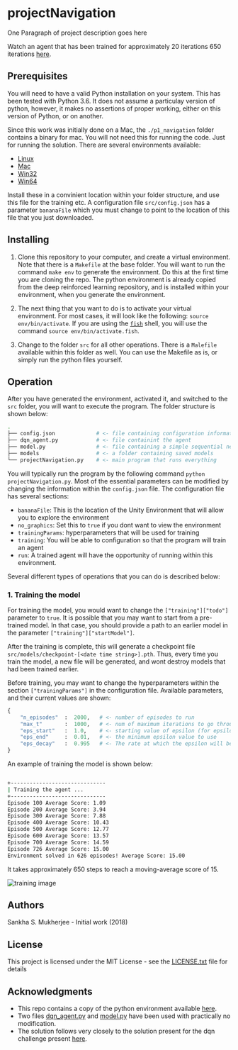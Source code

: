# projectNavigation

One Paragraph of project description goes here

Watch an agent that has been trained for approximately 20 iterations 650 iterations [here](https://youtu.be/khzMY8EACpQ).

## Prerequisites

You will need to have a valid Python installation on your system. This has been tested with Python 3.6. It does not assume a particulay version of python, however, it makes no assertions of proper working, either on this version of Python, or on another. 

Since this work was initially done on a Mac, the `./p1_navigation` folder contains a binary for mac. You will not need this for running the code. Just for running the solution. There are several environments available:

 - [Linux](https://s3-us-west-1.amazonaws.com/udacity-drlnd/P1/Banana/Banana_Linux.zip)
 - [Mac](https://s3-us-west-1.amazonaws.com/udacity-drlnd/P1/Banana/Banana.app.zip)
 - [Win32](https://s3-us-west-1.amazonaws.com/udacity-drlnd/P1/Banana/Banana_Windows_x86.zip)
 - [Win64](https://s3-us-west-1.amazonaws.com/udacity-drlnd/P1/Banana/Banana_Windows_x86_64.zip)

Install these in a convinient location within your folder structure, and use this file for the training etc. A configuration file `src/config.json` has a parameter `bananaFile` which you must change to point to the location of this file that you just downloaded.

## Installing

1. Clone this repository to your computer, and create a virtual environment. Note that there is a `Makefile` at the base folder. You will want to run the command `make env` to generate the environment. Do this at the first time you are cloning the repo. The python environment is already copied from the deep reinforced learning repository, and is installed within your environment, when you generate the environment.

2. The next thing that you want to do is to activate your virtual environment. For most cases, it will look like the following: `source env/bin/activate`. If you are using the [`fish`](https://fishshell.com) shell, you will use the command `source env/bin/activate.fish`.

3. Change to the folder `src` for all other operations. There is a `Malefile` available within this folder as well. You can use the Makefile as is, or simply run the python files yourself.

## Operation

After you have generated the environment, activated it, and switched to the `src` folder, you will want to execute the program. The folder structure is shown below:

```bash
.
├── config.json             # <- file containing configuration information
├── dqn_agent.py            # <- file containint the agent
├── model.py                # <- file containing a simple sequential neural network
├── models                  # <- a folder containing saved models
└── projectNavigation.py    # <- main program that runs everything
```

You will typically run the program by the following command `python projectNavigation.py`. Most of the essential parameters can be modified by changing the information within the `config.json` file. The configuration file has several sections: 

 - `bananaFile`: This is the location of the Unity Environment that will allow you to explore the environment 
 - `no_graphics`: Set this to `true` if you dont want to view the environment 
 - `trainingParams`: hyperparameters that will be used for training 
 - `training`: You will be able to configuration so that the program will train an agent 
 - `run`: A trained agent will have the opportunity of running within this environment. 

Several different types of operations that you can do is described below:

### 1. Training the model

For training the model, you would want to change the `["training"]["todo"]` parameter to `true`. It is possible that you may want to start from a pre-trained model. In that case, you should provide a path to an earlier model in the parameter `["training"]["startModel"]`.

After the training is complete, this will generate a checkpoint file `src/models/checkpoint-[<date time string>].pth`. Thus, every time you train the model, a new file will be generated, and wont destroy models that had been trained earlier. 

Before training, you may want to change the hyperparameters within the section `["trainingParams"]` in the configuration file. Available parameters, and their current values are shown:

```python
{
    "n_episodes"  :  2000,   # <- number of episodes to run
    "max_t"       :  1000,   # <- num of maximum iterations to go through in a single iteration
    "eps_start"   :  1.0,    # <- starting value of epsilon (for epsilon greedy parameter)
    "eps_end"     :  0.01,   # <- the minimum epsilon value to use
    "eps_decay"   :  0.995   # <- The rate at which the epsilon will be multiplied to decrease the value of the current epsilon
}
```

An example of training the model is shown below:

```bash

+------------------------------
| Training the agent ...
+------------------------------
Episode 100 Average Score: 1.09
Episode 200 Average Score: 3.94
Episode 300 Average Score: 7.88
Episode 400 Average Score: 10.43
Episode 500 Average Score: 12.77
Episode 600 Average Score: 13.57
Episode 700 Average Score: 14.59
Episode 726 Average Score: 15.00
Environment solved in 626 episodes! Average Score: 15.00
```

It takes approximately 650 steps to reach a moving-average score of 15.

![training image](https://photos.app.goo.gl/N1oTvdHGMAhptWnw5)


## Authors

Sankha S. Mukherjee - Initial work (2018)

## License

This project is licensed under the MIT License - see the [LICENSE.txt](LICENSE.txt) file for details

## Acknowledgments

 - This repo contains a copy of the python environment available [here](https://github.com/udacity/deep-reinforcement-learning/tree/master/python). 
 - Two files [dqn_agent.py](https://raw.githubusercontent.com/udacity/deep-reinforcement-learning/master/dqn/exercise/dqn_agent.py) and [model.py](https://raw.githubusercontent.com/udacity/deep-reinforcement-learning/master/dqn/exercise/model.py) have been used with practically no modification.
 - The solution follows very closely to the solution present for the dqn challenge present [here](https://github.com/udacity/deep-reinforcement-learning/blob/master/dqn/solution/Deep_Q_Network_Solution.ipynb). 

 